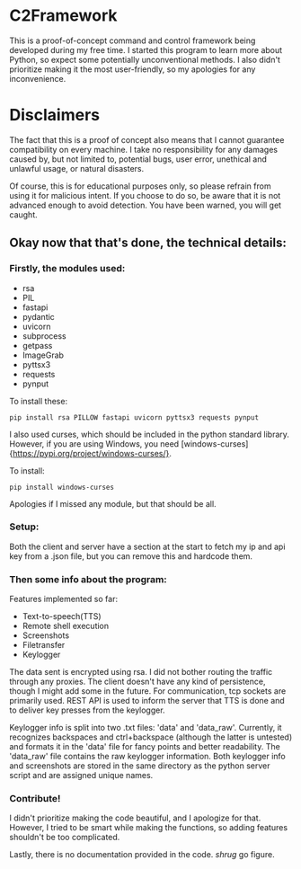 # C2Framework

This is a proof-of-concept command and control framework being developed during my free time.
I started this program to learn more about Python, so expect some potentially unconventional methods.
I also didn't prioritize making it the most user-friendly, so my apologies for any inconvenience.

# Disclaimers
The fact that this is a proof of concept also means that I cannot guarantee compatibility on every machine.
I take no responsibility for any damages caused by, but not limited to, potential bugs, user error, unethical and unlawful usage, or natural disasters.

Of course, this is for educational purposes only, so please refrain from using it for malicious intent.
If you choose to do so, be aware that it is not advanced enough to avoid detection. You have been warned, you will get caught.


## Okay now that that's done, the technical details:

### Firstly, the modules used:
- rsa
- PIL
- fastapi
- pydantic
- uvicorn
- subprocess
- getpass
- ImageGrab
- pyttsx3
- requests
- pynput

To install these:
```shell 
pip install rsa PILLOW fastapi uvicorn pyttsx3 requests pynput
```
I also used curses, which should be included in the python standard library.
However, if you are using Windows, you need [windows-curses]{https://pypi.org/project/windows-curses/}.

To install:
```shell
pip install windows-curses
```
Apologies if I missed any module, but that should be all.

### Setup:
Both the client and server have a section at the start to fetch my ip and api key from a .json file, but you can remove this and hardcode them.

### Then some info about the program:
Features implemented so far:
- Text-to-speech(TTS)
- Remote shell execution
- Screenshots
- Filetransfer
- Keylogger

The data sent is encrypted using rsa. I did not bother routing the traffic through any proxies.
The client doesn't have any kind of persistence, though I might add some in the future.
For communication, tcp sockets are primarily used. REST API is used to inform the server that TTS is done and to deliver key presses from the keylogger.

Keylogger info is split into two .txt files: 'data' and 'data_raw'. 
Currently, it recognizes backspaces and ctrl+backspace (although the latter is untested) and formats it in the 'data' file for fancy points and better readability.
The 'data_raw' file contains the raw keylogger information.
Both keylogger info and screenshots are stored in the same directory as the python server script and are assigned unique names.

### Contribute!
I didn't prioritize making the code beautiful, and I apologize for that. However, I tried to be smart while making the functions, so adding features shouldn't be too complicated.

Lastly, there is no documentation provided in the code. *shrug* go figure.